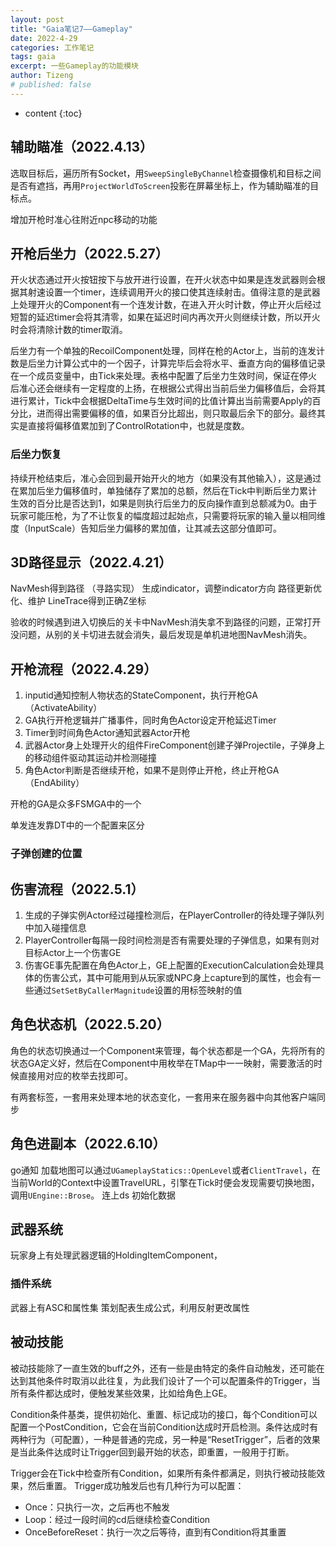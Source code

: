 ```yaml
---
layout: post
title: "Gaia笔记7——Gameplay"
date: 2022-4-29
categories: 工作笔记
tags: gaia
excerpt: 一些Gameplay的功能模块
author: Tizeng
# published: false
---
```


* content
{:toc}


## 辅助瞄准（2022.4.13）

选取目标后，遍历所有Socket，用`SweepSingleByChannel`检查摄像机和目标之间是否有遮挡，再用`ProjectWorldToScreen`投影在屏幕坐标上，作为辅助瞄准的目标点。

增加开枪时准心往附近npc移动的功能

## 开枪后坐力（2022.5.27）

开火状态通过开火按钮按下与放开进行设置，在开火状态中如果是连发武器则会根据其射速设置一个timer，连续调用开火的接口使其连续射击。值得注意的是武器上处理开火的Component有一个连发计数，在进入开火时计数，停止开火后经过短暂的延迟timer会将其清零，如果在延迟时间内再次开火则继续计数，所以开火时会将清除计数的timer取消。

后坐力有一个单独的RecoilComponent处理，同样在枪的Actor上，当前的连发计数是后坐力计算公式中的一个因子，计算完毕后会将水平、垂直方向的偏移值记录在一个成员变量中，由Tick来处理。表格中配置了后坐力生效时间，保证在停火后准心还会继续有一定程度的上扬，在根据公式得出当前后坐力偏移值后，会将其进行累计，Tick中会根据DeltaTime与生效时间的比值计算出当前需要Apply的百分比，进而得出需要偏移的值，如果百分比超出，则只取最后余下的部分。最终其实是直接将偏移值累加到了ControlRotation中，也就是度数。

### 后坐力恢复

持续开枪结束后，准心会回到最开始开火的地方（如果没有其他输入），这是通过在累加后坐力偏移值时，单独储存了累加的总额，然后在Tick中判断后坐力累计生效的百分比是否达到1，如果是则执行后坐力的反向操作直到总额减为0。由于玩家可能压枪，为了不让恢复的幅度超过起始点，只需要将玩家的输入量以相同维度（InputScale）告知后坐力偏移的累加值，让其减去这部分值即可。

## 3D路径显示（2022.4.21）

NavMesh得到路径
（寻路实现）
生成indicator，调整indicator方向
路径更新优化、维护
LineTrace得到正确Z坐标

验收的时候遇到进入切换后的关卡中NavMesh消失拿不到路径的问题，正常打开没问题，从别的关卡切进去就会消失，最后发现是单机进地图NavMesh消失。

## 开枪流程（2022.4.29）

1. inputid通知控制人物状态的StateComponent，执行开枪GA（ActivateAbility）
2. GA执行开枪逻辑并广播事件，同时角色Actor设定开枪延迟Timer
3. Timer到时间角色Actor通知武器Actor开枪
4. 武器Actor身上处理开火的组件FireComponent创建子弹Projectile，子弹身上的移动组件驱动其运动并检测碰撞
5. 角色Actor判断是否继续开枪，如果不是则停止开枪，终止开枪GA（EndAbility）

开枪的GA是众多FSMGA中的一个

单发连发靠DT中的一个配置来区分

### 子弹创建的位置



## 伤害流程（2022.5.1）

1. 生成的子弹实例Actor经过碰撞检测后，在PlayerController的待处理子弹队列中加入碰撞信息
2. PlayerController每隔一段时间检测是否有需要处理的子弹信息，如果有则对目标Actor上一个伤害GE
3. 伤害GE事先配置在角色Actor上，GE上配置的ExecutionCalculation会处理具体的伤害公式，其中可能用到从玩家或NPC身上capture到的属性，也会有一些通过`SetSetByCallerMagnitude`设置的用标签映射的值

## 角色状态机（2022.5.20）

角色的状态切换通过一个Component来管理，每个状态都是一个GA，先将所有的状态GA定义好，然后在Component中用枚举在TMap中一一映射，需要激活的时候直接用对应的枚举去找即可。

有两套标签，一套用来处理本地的状态变化，一套用来在服务器中向其他客户端同步


## 角色进副本（2022.6.10）

go通知
加载地图可以通过`UGameplayStatics::OpenLevel`或者`ClientTravel`，在当前World的Context中设置TravelURL，引擎在Tick时便会发现需要切换地图，调用`UEngine::Brose`。
连上ds
初始化数据

## 武器系统

玩家身上有处理武器逻辑的HoldingItemComponent，

### 插件系统

武器上有ASC和属性集
策划配表生成公式，利用反射更改属性

## 被动技能

被动技能除了一直生效的buff之外，还有一些是由特定的条件自动触发，还可能在达到其他条件时取消以此往复，为此我们设计了一个可以配置条件的Trigger，当所有条件都达成时，便触发某些效果，比如给角色上GE。

Condition条件基类，提供初始化、重置、标记成功的接口，每个Condition可以配置一个PostCondition，它会在当前Condition达成时开启检测。条件达成时有两种行为（可配置），一种是普通的完成，另一种是“ResetTrigger”，后者的效果是当此条件达成时让Trigger回到最开始的状态，即重置，一般用于打断。

Trigger会在Tick中检查所有Condition，如果所有条件都满足，则执行被动技能效果，然后重置。
Trigger成功触发后也有几种行为可以配置：
- Once：只执行一次，之后再也不触发
- Loop：经过一段时间的cd后继续检查Condition
- OnceBeforeReset：执行一次之后等待，直到有Condition将其重置
